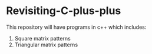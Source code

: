 # Revisiting-C-plus-plus
This repository will have programs in c++  which includes:

1. Square matrix patterns
2. Triangular matrix patterns
